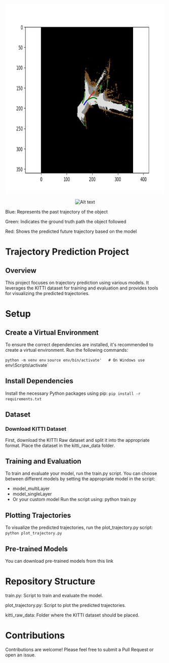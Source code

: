 <p align="center">
<img src="/Images/video_vehicle_107.png" alt="Alt text" width="800" height="600"/>
</p>
<p align="center">
<img src="/Images/Demo.gif" alt="Alt text" width="800" height="600"/>
</p>



Blue: Represents the past trajectory of the object

Green: Indicates the ground truth path the object followed

Red: Shows the predicted future trajectory based on the model

# Trajectory Prediction Project
## Overview
This project focuses on trajectory prediction using various models. It leverages the KITTI dataset for training and evaluation and provides tools for visualizing the predicted trajectories.
# Setup
## Create a Virtual Environment
To ensure the correct dependencies are installed, it's recommended to create a virtual environment. Run the following commands:


`python -m venv env`
`source env/bin/activate'   # On Windows use `env\Scripts\activate`

## Install Dependencies
Install the necessary Python packages using pip:
`pip install -r requirements.txt`
## Dataset 
### Download KITTI Dataset
First, download the KITTI Raw dataset and split it into the appropriate format. Place the dataset in the kitti_raw_data folder.
## Training and Evaluation
To train and evaluate your model, run the train.py script. You can choose between different models by setting the appropriate model in the script:
- model_multiLayer
- model_singleLayer
- Or your custom model
Run the script using:
python train.py
## Plotting Trajectories
To visualize the predicted trajectories, run the plot_trajectory.py script:
`python plot_trajectory.py`
## Pre-trained Models
You can download pre-trained models from this link 
# Repository Structure

train.py: Script to train and evaluate the model.

plot_trajectory.py: Script to plot the predicted trajectories.

kitti_raw_data: Folder where the KITTI dataset should be placed.

# Contributions
Contributions are welcome! Please feel free to submit a Pull Request or open an issue.
